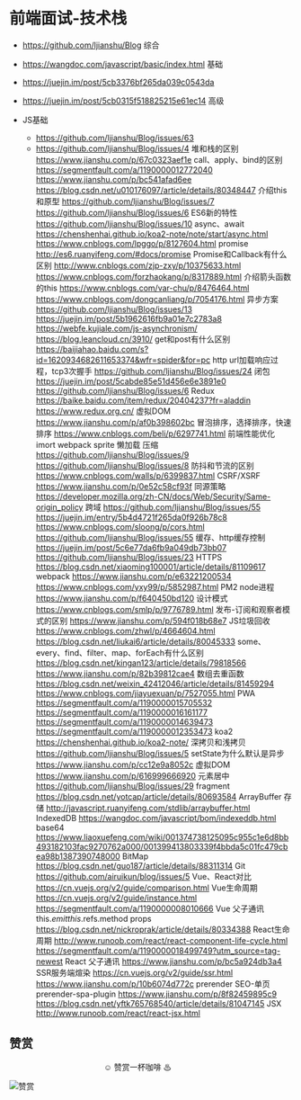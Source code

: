 # 前端面试-技术栈

+ https://github.com/ljianshu/Blog 综合
+ https://wangdoc.com/javascript/basic/index.html 基础
+ https://juejin.im/post/5cb3376bf265da039c0543da 
+ https://juejin.im/post/5cb0315f518825215e61ec14 高级

+ JS基础
	+ https://github.com/ljianshu/Blog/issues/63
	+ https://github.com/ljianshu/Blog/issues/4
堆和栈的区别
https://www.jianshu.com/p/67c0323aef1e
call、apply、bind的区别
https://segmentfault.com/a/1190000012772040
https://www.jianshu.com/p/bc541afad6ee
https://blog.csdn.net/u010176097/article/details/80348447
介绍this和原型
https://github.com/ljianshu/Blog/issues/7
https://github.com/ljianshu/Blog/issues/6
ES6新的特性
https://github.com/ljianshu/Blog/issues/10
async、await
https://chenshenhai.github.io/koa2-note/note/start/async.html
https://www.cnblogs.com/lpggo/p/8127604.html
promise
http://es6.ruanyifeng.com/#docs/promise
Promise和Callback有什么区别 
http://www.cnblogs.com/zjp-zxy/p/10375633.html
https://www.cnblogs.com/forzhaokang/p/8317889.html
介绍箭头函数的this
https://www.cnblogs.com/var-chu/p/8476464.html
https://www.cnblogs.com/dongcanliang/p/7054176.html
异步方案
https://github.com/ljianshu/Blog/issues/13
https://juejin.im/post/5b1962616fb9a01e7c2783a8
https://webfe.kujiale.com/js-asynchronism/ https://blog.leancloud.cn/3910/
get和post有什么区别
https://baijiahao.baidu.com/s?id=1620934682611653374&wfr=spider&for=pc
http url加载响应过程，tcp3次握手
https://github.com/ljianshu/Blog/issues/24
闭包
https://juejin.im/post/5cabde85e51d456e6e3891e0
https://github.com/ljianshu/Blog/issues/6
Redux 
https://baike.baidu.com/item/redux/20404237?fr=aladdin
https://www.redux.org.cn/
虚拟DOM
https://www.jianshu.com/p/af0b398602bc
冒泡排序，选择排序，快速排序
https://www.cnblogs.com/beli/p/6297741.html
前端性能优化 imort webpack sprite 懒加载 压缩
https://github.com/ljianshu/Blog/issues/9
https://github.com/ljianshu/Blog/issues/8
防抖和节流的区别 
https://www.cnblogs.com/walls/p/6399837.html
CSRF/XSRF
https://www.jianshu.com/p/0e52c58cf93f
同源策略 
https://developer.mozilla.org/zh-CN/docs/Web/Security/Same-origin_policy
跨域 
https://github.com/ljianshu/Blog/issues/55
https://juejin.im/entry/5b4d4721f265da0f926b78c8
https://www.cnblogs.com/sloong/p/cors.html
https://github.com/ljianshu/Blog/issues/55
缓存、http缓存控制
https://juejin.im/post/5c6e77da6fb9a049db73bb07
https://github.com/ljianshu/Blog/issues/23
HTTPS
https://blog.csdn.net/xiaoming100001/article/details/81109617
webpack
https://www.jianshu.com/p/e63221200534
https://www.cnblogs.com/yxy99/p/5852987.html
PM2 node进程
https://www.jianshu.com/p/f640450bd120
设计模式
https://www.cnblogs.com/smlp/p/9776789.html
发布-订阅和观察者模式的区别
https://www.jianshu.com/p/594f018b68e7
JS垃圾回收
https://www.cnblogs.com/zhwl/p/4664604.html
https://blog.csdn.net/liukai6/article/details/80045333
some、every、find、filter、map、forEach有什么区别
https://blog.csdn.net/kingan123/article/details/79818566
https://www.jianshu.com/p/82b39812cae4
数组去重函数
https://blog.csdn.net/weixin_42412046/article/details/81459294
https://www.cnblogs.com/jiayuexuan/p/7527055.html
PWA
https://segmentfault.com/a/1190000015705532
https://segmentfault.com/a/1190000016161177
https://segmentfault.com/a/1190000014639473
https://segmentfault.com/a/1190000012353473
koa2 
https://chenshenhai.github.io/koa2-note/
深拷贝和浅拷贝
https://github.com/ljianshu/Blog/issues/5
setState为什么默认是异步
https://www.jianshu.com/p/cc12e9a8052c
虚拟DOM
https://www.jianshu.com/p/616999666920
元素居中
https://github.com/ljianshu/Blog/issues/29
fragment
https://blog.csdn.net/yotcap/article/details/80693584
ArrayBuffer 存储
http://javascript.ruanyifeng.com/stdlib/arraybuffer.html
IndexedDB
https://wangdoc.com/javascript/bom/indexeddb.html
base64
https://www.liaoxuefeng.com/wiki/001374738125095c955c1e6d8bb493182103fac9270762a000/001399413803339f4bbda5c01fc479cbea98b1387390748000
BitMap
https://blog.csdn.net/guo187/article/details/88311314
Git
https://github.com/airuikun/blog/issues/5
Vue、React对比
https://cn.vuejs.org/v2/guide/comparison.html
Vue生命周期
https://cn.vuejs.org/v2/guide/instance.html
https://segmentfault.com/a/1190000008010666
Vue 父子通讯 this.$emit this.$refs.method props
https://blog.csdn.net/nickroprak/article/details/80334388
React生命周期
http://www.runoob.com/react/react-component-life-cycle.html
https://segmentfault.com/a/1190000018499749?utm_source=tag-newest
React 父子通讯
https://www.jianshu.com/p/bc5a924db3a4
SSR服务端煊染
https://cn.vuejs.org/v2/guide/ssr.html
https://www.jianshu.com/p/10b6074d772c
prerender 
SEO-单页 prerender-spa-plugin
https://www.jianshu.com/p/8f82459895c9
https://blog.csdn.net/yftk765768540/article/details/81047145
JSX
http://www.runoob.com/react/react-jsx.html



## 赞赏
　　　　　　　　　　　　☺ 赞赏一杯咖啡 ♨

![赞赏](https://nickrogit.github.io/image/pay.png)

